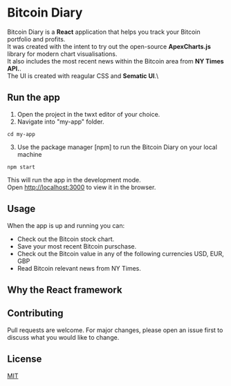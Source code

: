# Bitcoin Diary
Bitcoin Diary is a <strong>React</strong>  application that helps you track your Bitcoin portfolio and profits.\
It was created with the intent to try out the open-source <strong>ApexCharts.js</strong> library for modern chart visualisations.\
It also includes the most recent news within the Bitcoin area from <strong>NY Times API.</strong>.\
The UI is created with reagular CSS and <strong>Sematic UI</strong>.\

## Run the app
1. Open the project in the twxt editor of your choice.
2. Navigate into "my-app" folder.
  ```
  cd my-app
  ```
3. Use the package manager [npm] to run the Bitcoin Diary on your local machine
  ```
  npm start
  ```
  This will run the app in the development mode.\
  Open [http://localhost:3000](http://localhost:3000) to view it in the browser.

## Usage
When the app is up and running you can: 
- Check out the Bitcoin stock chart. 
- Save your most recent Bitcoin purschase.
- Check out the Bitcoin value in any of the following currencies USD, EUR, GBP 
- Read Bitcoin relevant news from NY Times.

## Why the React framework

## Contributing
Pull requests are welcome. For major changes, please open an issue first to discuss what you would like to change.

## License
[MIT](https://choosealicense.com/licenses/mit/)
